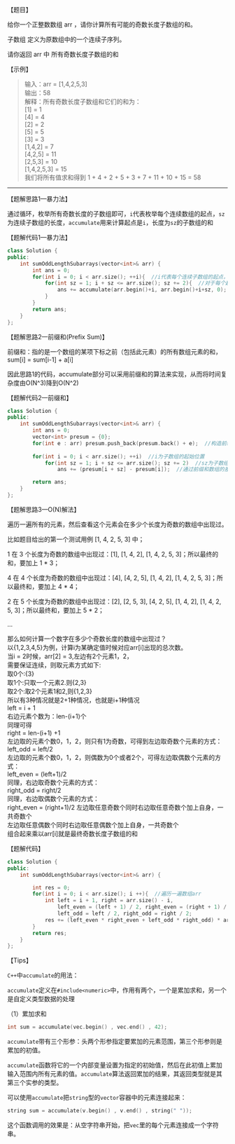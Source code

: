 【题目】

给你一个正整数数组 arr ，请你计算所有可能的奇数长度子数组的和。

子数组 定义为原数组中的一个连续子序列。

请你返回 arr 中 所有奇数长度子数组的和 

【示例】

> 输入：arr = [1,4,2,5,3]  
> 输出：58  
> 解释：所有奇数长度子数组和它们的和为：  
> [1] = 1  
> [4] = 4  
> [2] = 2  
> [5] = 5  
> [3] = 3  
> [1,4,2] = 7  
> [4,2,5] = 11  
> [2,5,3] = 10  
> [1,4,2,5,3] = 15  
> 我们将所有值求和得到 1 + 4 + 2 + 5 + 3 + 7 + 11 + 10 + 15 = 58

---

【题解思路1—暴力法】

通过循环，枚举所有奇数长度的子数组即可，`i`代表枚举每个连续数组的起点，`sz`为连续子数组的长度，`accumulate`用来计算起点是`i`，长度为`sz`的子数组的和

【题解代码1—暴力法】

```c++
class Solution {
public:
    int sumOddLengthSubarrays(vector<int>& arr) {
        int ans = 0;
        for(int i = 0; i < arr.size(); ++i){  //i代表每个连续子数组的起点，起点可以是arr中的所有值
            for(int sz = 1; i + sz <= arr.size(); sz += 2){  //对于每个起点i，sz为连续子数组的长度，只可能按照奇数变化，并且连续子数组的长度不能超过arr的长度[i+sz-1 < arr.size()]
                ans += accumulate(arr.begin()+i, arr.begin()+i+sz, 0);  //使用accumulate函数累加子数组的大小，并累加到结果中
            }
        }
        return ans;
    }
};
```

【题解思路2—前缀和(Prefix Sum)】

前缀和：指的是一个数组的某项下标之前（包括此元素）的所有数组元素的和，sum[i] = sum[i-1] + a[i]

因此思路1的代码，accumulate部分可以采用前缀和的算法来实现，从而将时间复杂度由O(N^3)降到O(N^2)

【题解代码2—前缀和】

```c++
class Solution {
public:
    int sumOddLengthSubarrays(vector<int>& arr) {
        int ans = 0;
        vector<int> presum = {0};
        for(int e : arr) presum.push_back(presum.back() + e);  //构造前缀和数组presum
        
        for(int i = 0; i < arr.size(); ++i)  //i为子数组的起始位置
            for(int sz = 1; i + sz <= arr.size(); sz += 2)  //sz为子数组的长度
                ans += (presum[i + sz] - presum[i]);  //通过前缀和数组的差，来计算奇数长度连续子数组的和

        return ans;
    }
};
```

【题解思路3—O(N)解法】

遍历一遍所有的元素，然后查看这个元素会在多少个长度为奇数的数组中出现过。

比如题目给出的第一个测试用例 [1, 4, 2, 5, 3] 中；

1 在 3 个长度为奇数的数组中出现过：[1], [1, 4, 2], [1, 4, 2, 5, 3]；所以最终的和，要加上 1 * 3；

4 在 4 个长度为奇数的数组中出现过：[4], [4, 2, 5], [1, 4, 2], [1, 4, 2, 5, 3]；所以最终和，要加上 4 * 4；

2 在 5 个长度为奇数的数组中出现过：[2], [2, 5, 3], [4, 2, 5], [1, 4, 2], [1, 4, 2, 5, 3]；所以最终和，要加上 5 * 2；

...

那么如何计算一个数字在多少个奇数长度的数组中出现过？  
以{1,2,3,4,5}为例，计算i为某确定值时候对应arr[i]出现的总次数。  
当i = 2时候，arr[2] = 3,左边有2个元素1，2，  
需要保证连续，则取元素方式如下:  
取0个:{3}  
取1个:只取一个元素2.则{2,3}  
取2个:取2个元素1和2,则{1,2,3}  
所以有3种情况就是2+1种情况，也就是i+1种情况  
left = i + 1  
右边元素个数为：len-(i+1)个  
同理可得  
right = len-(i+1) +1  
左边取的元素个数0，1，2，则只有1为奇数，可得到左边取奇数个元素的方式：  
left_odd = left/2  
左边取的元素个数0，1，2，则偶数为0个或者2个，可得左边取偶数个元素的方式：  
left_even = (left+1)/2  
同理，右边取奇数个元素的方式：  
right_odd = right/2  
同理，右边取偶数个元素的方式：  
right_even = (right+1)/2
左边取任意奇数个同时右边取任意奇数个加上自身，一共奇数个  
左边取任意偶数个同时右边取任意偶数个加上自身，一共奇数个  
组合起来乘以arr[i]就是最终奇数长度子数组的和

【题解代码】

```c++
class Solution {
public:
    int sumOddLengthSubarrays(vector<int>& arr) {

        int res = 0;
        for(int i = 0; i < arr.size(); i ++){  //遍历一遍数组arr
            int left = i + 1, right = arr.size() - i,
                left_even = (left + 1) / 2, right_even = (right + 1) / 2,
                left_odd = left / 2, right_odd = right / 2;
            res += (left_even * right_even + left_odd * right_odd) * arr[i];
        }
        return res;
    }
};
```

【Tips】

`C++`中`accumulate`的用法：

`accumulate`定义在`#include<numeric>`中，作用有两个，一个是累加求和，另一个是自定义类型数据的处理

（1）累加求和

```c++
int sum = accumulate(vec.begin() , vec.end() , 42);  
```

`accumulate`带有三个形参：头两个形参指定要累加的元素范围，第三个形参则是累加的初值。

`accumulate`函数将它的一个内部变量设置为指定的初始值，然后在此初值上累加输入范围内所有元素的值。`accumulate`算法返回累加的结果，其返回类型就是其第三个实参的类型。

可以使用`accumulate`把`string`型的`vector`容器中的元素连接起来：

```c++
string sum = accumulate(v.begin() , v.end() , string(" "));  
```

这个函数调用的效果是：从空字符串开始，把`vec`里的每个元素连接成一个字符串。

